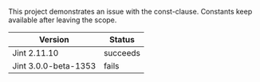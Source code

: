 This project demonstrates an issue with the const-clause. Constants keep available after leaving the scope.

| Version              | Status   |
| -------------------- | -------- |
| Jint 2.11.10         | succeeds |
| Jint 3.0.0-beta-1353 | fails    |
